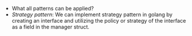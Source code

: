 * What all patterns can be applied?
* *Strategy pattern*: We can implement strategy pattern in golang by creating an interface and utilizing the policy or strategy of the interface as a field in the manager struct.